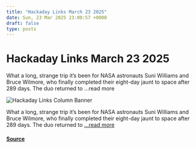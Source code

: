 ```yaml
---
title: "Hackaday Links March 23 2025"
date: Sun, 23 Mar 2025 23:00:57 +0000
draft: false
type: posts
---
```

# Hackaday Links March 23 2025





What a long, strange trip it&#8217;s been for NASA astronauts Suni Williams and Bruce Wilmore, who finally completed their eight-day jaunt to space after 289 days. The duo returned to &#8230;read more

![Hackaday Links Column Banner](https://hackaday.com/wp-content/uploads/2014/11/had-links-banner.jpg?w=800)

What a long, strange trip it’s been for NASA astronauts Suni Williams and Bruce Wilmore, who finally completed their eight-day jaunt to space after 289 days. The duo returned to […read more](https://hackaday.com/2025/03/23/hackaday-links-march-23-2025/)

#### [Source](https://hackaday.com/2025/03/23/hackaday-links-march-23-2025/)

